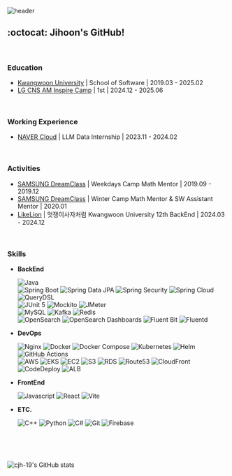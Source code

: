 ![header](https://capsule-render.vercel.app/api?type=cylinder&color=e7dcbc&height=70&section=header&text=JIHOON%20CHOI's%20Github&fontSize=20&fontColor=523220)

## :octocat: Jihoon's GitHub!

<br />

### Education
-  [Kwangwoon University](https://www.kw.ac.kr/ko/) | School of Software | 2019.03 - 2025.02
-  [LG CNS AM Inspire Camp](https://lgcnscamp.kr/) | 1st | 2024.12 - 2025.06

<br />

### Working Experience
- [NAVER Cloud](https://www.navercloudcorp.com/#) | LLM Data Internship | 2023.11 - 2024.02

<br />

### Activities
- [SAMSUNG DreamClass](https://www.dreamclass.org/index.do) | Weekdays Camp Math Mentor | 2019.09 - 2019.12
- [SAMSUNG DreamClass](https://www.dreamclass.org/index.do) | Winter Camp Math Mentor & SW Assistant Mentor | 2020.01
- [LikeLion](https://likelion.university) | 멋쟁이사자처럼 Kwangwoon University 12th BackEnd | 2024.03 - 2024.12

<br />

### Skills
- **BackEnd**

  ![Java](https://img.shields.io/badge/Java-%23ED8B00.svg?style=flat&logo=openjdk&logoColor=white)
  <br/>
  ![Spring Boot](https://img.shields.io/badge/SpringBoot-6DB33F?style=flat&logo=springboot&logoColor=white)
  ![Spring Data JPA](https://img.shields.io/badge/Spring%20Data%20JPA-6DB33F?style=flat&logo=spring&logoColor=white)
  ![Spring Security](https://img.shields.io/badge/Spring%20Security-6DB33F?style=flat&logo=spring&logoColor=white)
  ![Spring Cloud](https://img.shields.io/badge/Spring%20Cloud-6DB33F?style=flat&logo=spring&logoColor=white)
  ![QueryDSL](https://img.shields.io/badge/QueryDSL-07428A.svg?style=flat)
  <br/>
  ![JUnit 5](https://img.shields.io/badge/JUnit%205-25A162.svg?style=flat&logo=junit5&logoColor=white)
  ![Mockito](https://img.shields.io/badge/Mockito-999999.svg?style=flat)
  ![JMeter](https://img.shields.io/badge/JMeter-A10000.svg?style=flat)
  <br/>
  ![MySQL](https://img.shields.io/badge/MySQL-%234479A1.svg?style=flat&logo=mysql&logoColor=white)
  ![Kafka](https://img.shields.io/badge/Kafka-231F20?style=flat&logo=apache-kafka&logoColor=white)
  ![Redis](https://img.shields.io/badge/Redis-%23DC382D.svg?style=flat&logo=redis&logoColor=white)
  <br/>
  ![OpenSearch](https://img.shields.io/badge/OpenSearch-005EB8?style=flat&logo=opensearch&logoColor=white)
  ![OpenSearch Dashboards](https://img.shields.io/badge/OpenSearch%20Dashboards-005EB8?style=flat&logo=opensearch&logoColor=white)
  ![Fluent Bit](https://img.shields.io/badge/Fluent%20Bit-007ABC?style=flat)
  ![Fluentd](https://img.shields.io/badge/Fluentd-00B9CC?style=flat)

- **DevOps**

  ![Nginx](https://img.shields.io/badge/Nginx-%23009639.svg?style=flat&logo=nginx&logoColor=white)
  ![Docker](https://img.shields.io/badge/Docker-%232496ED.svg?style=flat&logo=docker&logoColor=white)
  ![Docker Compose](https://img.shields.io/badge/Docker%20Compose-2496ED?style=flat&logo=docker&logoColor=white)
  ![Kubernetes](https://img.shields.io/badge/Kubernetes-326CE5.svg?style=flat&logo=kubernetes&logoColor=white)
  ![Helm](https://img.shields.io/badge/Helm-0F1689?style=flat&logo=helm&logoColor=white)
  ![GitHub Actions](https://img.shields.io/badge/GitHub%20Actions-%232088FF.svg?style=flat&logo=github-actions&logoColor=white)
  <br/>
  ![AWS](https://img.shields.io/badge/AWS-%23FF9900.svg?style=flat&logo=amazon-aws&logoColor=white)
  ![EKS](https://img.shields.io/badge/EKS-%23FF9900.svg?style=flat)
  ![EC2](https://img.shields.io/badge/EC2-%23FF9900.svg?style=flat)
  ![S3](https://img.shields.io/badge/S3-%23FF9900.svg?style=flat)
  ![RDS](https://img.shields.io/badge/RDS-%23FF9900.svg?style=flat)
  ![Route53](https://img.shields.io/badge/Route53-%23FF9900.svg?style=flat)
  ![CloudFront](https://img.shields.io/badge/CloudFront-%23FF9900.svg?style=flat)
  ![CodeDeploy](https://img.shields.io/badge/CodeDeploy-%23FF9900.svg?style=flat)
  ![ALB](https://img.shields.io/badge/ALB-%23FF9900.svg?style=flat)

- **FrontEnd**
  
  ![Javascript](https://img.shields.io/badge/JavaScript-F7DF1E?style=flat&logo=JavaScript&logoColor=white)
  ![React](https://img.shields.io/badge/React-%2361DAFB.svg?style=flat&logo=react&logoColor=white)
  ![Vite](https://img.shields.io/badge/Vite-%23646CFF.svg?style=flat&logo=vite&logoColor=white)

- **ETC.**

  ![C++](https://img.shields.io/badge/C++-%2300599C.svg?style=flat&logo=c%2B%2B&logoColor=white)
  ![Python](https://img.shields.io/badge/Python-3776AB?style=flat&logo=python&logoColor=white)
  ![C#](https://img.shields.io/badge/C%23-239120?style=flat&logo=c-sharp&logoColor=white)
  ![Git](https://img.shields.io/badge/Git-F05032?style=flat&logo=git&logoColor=white)
  ![Firebase](https://img.shields.io/badge/Firebase-FFCA28?style=flat&logo=firebase&logoColor=white)

<br />

<br />
<br />

<p>
  <img src="https://github-readme-stats.vercel.app/api?username=cjh-19&show_icons=true&theme=tokyonight" alt="cjh-19's GitHub stats"><br>
</p>
